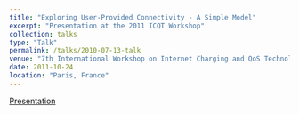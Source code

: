 ```yaml
---
title: "Exploring User-Provided Connectivity - A Simple Model"
excerpt: "Presentation at the 2011 ICQT Workshop"
collection: talks
type: "Talk"
permalink: /talks/2010-07-13-talk
venue: "7th International Workshop on Internet Charging and QoS Technologies (ICQT)"
date: 2011-10-24
location: "Paris, France"
---
```


[Presentation](/files/ICQT2011-Talk.pdf)
